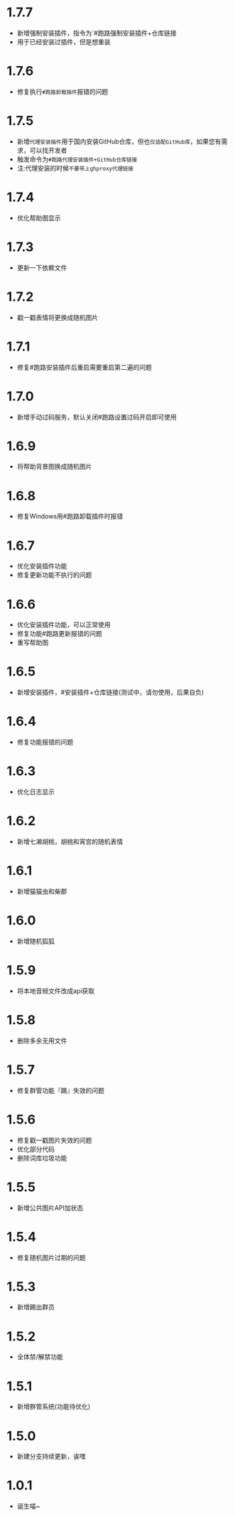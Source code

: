 # 1.7.7
* 新增强制安装插件，指令为`#跑路强制安装插件+仓库链接
* 用于已经安装过插件，但是想重装

# 1.7.6
* 修复执行`#跑路卸载插件`报错的问题

# 1.7.5
* 新增`代理安装插件`用于国内安装GitHub仓库，但也`仅适配GitHub库`，如果您有需求，可以找开发者
* 触发命令为`#跑路代理安装插件+GitHub仓库链接`
* 注:代理安装的时候`不要带上ghproxy代理链接`

# 1.7.4
* 优化帮助图显示

# 1.7.3
* 更新一下依赖文件

# 1.7.2
* 戳一戳表情将更换成随机图片

# 1.7.1
* 修复#跑路安装插件后重启需要重启第二遍的问题

# 1.7.0
* 新增手动过码服务，默认关闭#跑路设置过码开启即可使用

# 1.6.9
* 将帮助背景图换成随机图片

# 1.6.8
* 修复Windows用#跑路卸载插件时报错

# 1.6.7
* 优化安装插件功能
* 修复更新功能不执行的问题

# 1.6.6
* 优化安装插件功能，可以正常使用
* 修复功能#跑路更新报错的问题
* 重写帮助图

# 1.6.5
* 新增安装插件，#安装插件+仓库链接(测试中，请勿使用，后果自负)

# 1.6.4
* 修复功能报错的问题

# 1.6.3
* 优化日志显示

# 1.6.2
* 新增七濑胡桃，胡桃和宵宫的随机表情

# 1.6.1
* 新增猫猫虫和柴郡

# 1.6.0
* 新增随机狐狐

# 1.5.9
* 将本地音频文件改成api获取

# 1.5.8
* 删除多余无用文件

# 1.5.7
* 修复群管功能『踢』失效的问题

# 1.5.6
* 修复戳一戳图片失效的问题
* 优化部分代码
* 删除词库垃圾功能

# 1.5.5
* 新增公共图片API加状态

# 1.5.4
* 修复随机图片过期的问题

# 1.5.3
* 新增踢出群员

# 1.5.2
* 全体禁/解禁功能

# 1.5.1
* 新增群管系统(功能待优化)

# 1.5.0
* 新建分支持续更新，诶嘿

# 1.0.1
* 诞生喵~